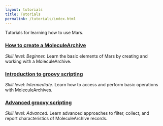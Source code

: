 ```yaml
---
layout: tutorials
title: Tutorials
permalink: /tutorials/index.html
---
```


Tutorials for learning how to use Mars.

### [How to create a MoleculeArchive](create-MoleculeArchive/)

_Skill level: Beginner._ Learn the basic elements of Mars by creating and working with a MoleculeArchive.

### [Introduction to groovy scripting](introduction-to-groovy-scripting)

_Skill level: Intermediate._ Learn how to access and perform basic operations with MoleculeArchives.

### [Advanced groovy scripting](advanced-groovy-scripting/)

_Skill level: Advanced._ Learn advanced approaches to filter, collect, and report characteristics of MoleculeArchive records.
